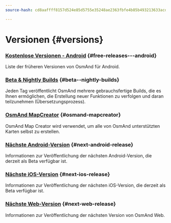 ```yaml
---
source-hash: cd8aaffff8157d524e85d5755e35248ae2363fbfe4b85b493213633acdd0e60c

---
```

# Versionen {#versions}

### [Kostenlose Versionen - Android](/docs/versions/free-versions) {#free-releases---android}

Liste der früheren Versionen von OsmAnd für Android.

### [Beta & Nightly Builds](/docs/versions/nightly_versions) {#beta--nightly-builds}

Jeden Tag veröffentlicht OsmAnd mehrere gebrauchsfertige Builds, die es Ihnen ermöglichen, die Erstellung neuer Funktionen zu verfolgen und daran teilzunehmen (Übersetzungsprozess).

### [OsmAnd MapCreator](/docs/versions/map-creator) {#osmand-mapcreator}

OsmAnd Map Creator wird verwendet, um alle von OsmAnd unterstützten Karten selbst zu erstellen.

### [Nächste Android-Version](/docs/versions/future-android) {#next-android-release}

Informationen zur Veröffentlichung der nächsten Android-Version, die derzeit als Beta verfügbar ist.

### [Nächste iOS-Version](/docs/versions/future-ios) {#next-ios-release}

Informationen zur Veröffentlichung der nächsten iOS-Version, die derzeit als Beta verfügbar ist.

### [Nächste Web-Version](/docs/versions/future-web) {#next-web-release}

Informationen zur Veröffentlichung der nächsten Version von OsmAnd Web.